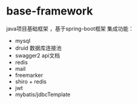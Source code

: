 # base-framework
java项目基础框架 ，基于spring-boot框架
集成功能：
- mysql
- druid 数据库连接池
- swagger2 api文档
- redis
- mail
- freemarker
- shiro + redis
- jwt
- mybatis/jdbcTemplate
